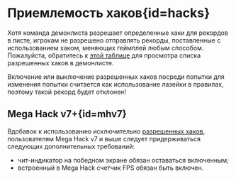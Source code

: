 <div class='panel fade js-scroll-anim' data-anim='fade'>

# Приемлемость хаков{id=hacks}

Хотя команда демонлиста разрешает определенные хаки для рекордов в листе, игрокам не разрешено отправлять рекорды, поставленные с использованием хаком, меняющих геймплей любым способом. Пожалуйста, обратитесь к [этой таблице](https://docs.google.com/spreadsheets/d/1evE4nXATxRAQWu2Ajs54E6cVUqHBoSid8I7JauJnOzg/edit?usp=sharing) для просмотра списка разрешенных хаков в демонлисте.

Включение или выключение разрешенных хаков посреди попытки для изменения попытки считается как использование лазейки в правилах, поэтому такой рекорд будет отклонен!

## Mega Hack v7+{id=mhv7}

Вдобавок к использованию исключительно [разрешенных хаков](https://docs.google.com/spreadsheets/d/1evE4nXATxRAQWu2Ajs54E6cVUqHBoSid8I7JauJnOzg/edit?usp=sharing), пользователям Mega Hack v7 и выше следует придерживаться следующих дополнительных требований:
- чит-индикатор на победном экране обязан оставаться включенным;
- встроенный в Mega Hack счетчик FPS обязан быть включен.

</div>
